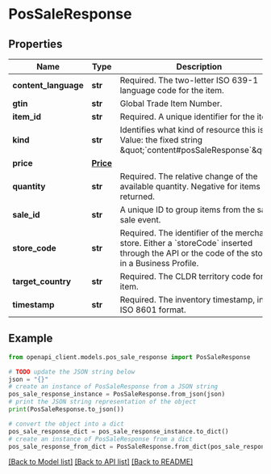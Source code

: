# PosSaleResponse


## Properties

Name | Type | Description | Notes
------------ | ------------- | ------------- | -------------
**content_language** | **str** | Required. The two-letter ISO 639-1 language code for the item. | [optional] 
**gtin** | **str** | Global Trade Item Number. | [optional] 
**item_id** | **str** | Required. A unique identifier for the item. | [optional] 
**kind** | **str** | Identifies what kind of resource this is. Value: the fixed string \&quot;&#x60;content#posSaleResponse&#x60;\&quot;. | [optional] 
**price** | [**Price**](Price.md) |  | [optional] 
**quantity** | **str** | Required. The relative change of the available quantity. Negative for items returned. | [optional] 
**sale_id** | **str** | A unique ID to group items from the same sale event. | [optional] 
**store_code** | **str** | Required. The identifier of the merchant&#39;s store. Either a &#x60;storeCode&#x60; inserted through the API or the code of the store in a Business Profile. | [optional] 
**target_country** | **str** | Required. The CLDR territory code for the item. | [optional] 
**timestamp** | **str** | Required. The inventory timestamp, in ISO 8601 format. | [optional] 

## Example

```python
from openapi_client.models.pos_sale_response import PosSaleResponse

# TODO update the JSON string below
json = "{}"
# create an instance of PosSaleResponse from a JSON string
pos_sale_response_instance = PosSaleResponse.from_json(json)
# print the JSON string representation of the object
print(PosSaleResponse.to_json())

# convert the object into a dict
pos_sale_response_dict = pos_sale_response_instance.to_dict()
# create an instance of PosSaleResponse from a dict
pos_sale_response_from_dict = PosSaleResponse.from_dict(pos_sale_response_dict)
```
[[Back to Model list]](../README.md#documentation-for-models) [[Back to API list]](../README.md#documentation-for-api-endpoints) [[Back to README]](../README.md)


